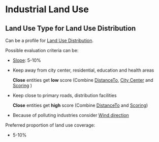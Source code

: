 # Industrial Land Use

## Land Use Type for Land Use Distribution

Can be a profile for [Land Use Distribution]().

Possible evaluation criteria can be:

* [Slope](): 5-10%
  
* Keep away from city center, residential, education and health areas
  
  **Close** entities get **low** score (Combine [DistanceTo](), [City Center]() and [Scoring]() )

* Keep close to primary roads, distribution facilities
  
  **Close** entities get **high** score (Combine [DistanceTo]() and [Scoring]())

* Because of polluting industries consider [Wind direction]()

Preferred proportion of land use coverage:

* 5-10%